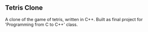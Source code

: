 ## Tetris Clone

A clone of the game of tetris, written in C++. Built as final project for 'Programming from C to C++' class.
